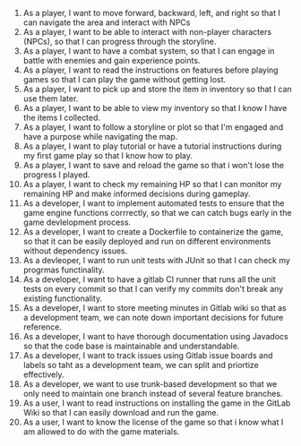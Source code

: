 1. As a player, I want to move forward, backward, left, and right so that I can navigate the area and interact with NPCs
1. As a player, I want to be able to interact with non-player characters (NPCs), so that I can progress through the storyline.
1. As a player, I want to have a combat system, so that I can engage in battle with enemies and gain experience points.
1. As a player, I want to read the instructions on features before playing games so that I can play the game without getting lost.
1. As a player, I want to pick up and store the item in inventory so that I can use them later.
1. As a player, I want to be able to view my inventory so that I know I have the items I collected.
1. As a player, I want to follow a storyline or plot so that I'm engaged and have a purpose while navigating the map.
1. As a player, I want to play tutorial or have a tutorial instructions during my first game play so that I know how to play.
1. As a player, I want to save and reload the game so that i won't lose the progress I played.
1. As a player, I want to check my remaining HP so that I can monitor my remaining HP and make informed decisions during gameplay.
1. As a developer, I want to implement automated tests to ensure that the game engine functions corrrectly, so that we can catch bugs early in the game devlelopment process. 
1. As a developer, I want to create a Dockerfile to containerize the game, so that it can be easily deployed and run on different environments without dependency issues.
1. As a devleoper, I want to run unit tests with JUnit so that I can check my progrmas functinality.
1. As a developer, I want to have a gitlab CI runner that runs all the unit tests on every commit so that I can verify my commits don't break any existing functionality.
1. As a developer, I want to store meeting minutes in Gitlab wiki so that as a development team, we can note down important decisions for future reference.
1. As a developer, I want to have thorough documentation using Javadocs so that the code base is maintainable and understandable.
1. As a developer, I want to track issues using Gitlab issue boards and labels so taht as a development team, we can split and priortize effectively.
1. As a developer, we want to use trunk-based development so that we only need to maintain one branch instead of several feature branches.
1. As a user, I want to read instructions on installing the game in the GitLab Wiki so that I can easily download and run the game.
1. As a user, I want to know the license of the game so that i know what I am allowed to do with the game materials.
